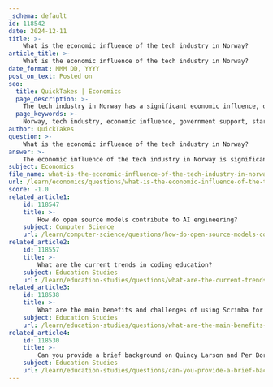 ```yaml
---
_schema: default
id: 118542
date: 2024-12-11
title: >-
    What is the economic influence of the tech industry in Norway?
article_title: >-
    What is the economic influence of the tech industry in Norway?
date_format: MMM DD, YYYY
post_on_text: Posted on
seo:
  title: QuickTakes | Economics
  page_description: >-
    The tech industry in Norway has a significant economic influence, driven by government initiatives, investments in R&D, a growing startup ecosystem, and the integration of AI into various sectors.
  page_keywords: >-
    Norway, tech industry, economic influence, government support, startups, research and development, unicorn economy, innovation, collaboration, artificial intelligence, investment trends
author: QuickTakes
question: >-
    What is the economic influence of the tech industry in Norway?
answer: >-
    The economic influence of the tech industry in Norway is significant and multifaceted, driven by a combination of government support, a highly educated workforce, and a culture of innovation. Here are some key points that illustrate this influence:\n\n1. **Government Initiatives**: The Norwegian government actively supports the tech sector through various initiatives, such as Startup Norway, which provides funding, mentorship, and resources to entrepreneurs. This support has led to the establishment of over 2,500 startups, indicating a robust environment for tech innovation. Additionally, the government has committed $1.1 billion to boost entrepreneurship over five years and has established a $259 million investment fund to further stimulate the tech landscape.\n\n2. **Investment in Research and Development**: Norway invests heavily in research and development (R&D), with NOK 78.4 billion spent in 2020. The industrial sector is the largest contributor to R&D, accounting for 46% of total spending. This focus on R&D fosters innovation and productivity, which are crucial for the growth of the tech industry.\n\n3. **Emerging Unicorn Economy**: There is a growing belief that Norway is on the verge of developing a "unicorn economy," akin to the oil boom of the 1970s. This potential is supported by successful startups like reMarkable and No Isolation, which demonstrate the viability of tech ventures in competing with global giants. The upcoming Katapult Future Fest in Oslo aims to showcase the achievements of local startups and attract further investment.\n\n4. **Collaboration and Innovation**: The tech sector in Norway benefits from a collaborative culture that encourages partnerships between banks, universities, and corporate entities. This synergy is essential for nurturing a vibrant startup ecosystem and driving technological advancements in areas such as fintech, cleantech, and digital transformation.\n\n5. **AI Integration**: Norway, along with other Nordic countries, is at the forefront of integrating artificial intelligence (AI) into its economy. The adoption of AI is expected to have a profound impact on various industries, contributing to economic growth and job creation.\n\n6. **Investment Trends**: Recent years have seen a surge in investment in Norwegian tech companies, with 2021 marking a record year for funding. This influx of capital is indicative of the growing confidence in Norway's tech potential and its ability to compete on a global scale.\n\nIn summary, the tech industry in Norway is poised for significant economic influence, driven by strong government support, a commitment to innovation, and a collaborative ecosystem that fosters growth. As the country continues to invest in technology and education, it is likely to see further advancements and a more prominent position in the global tech landscape.
subject: Economics
file_name: what-is-the-economic-influence-of-the-tech-industry-in-norway.md
url: /learn/economics/questions/what-is-the-economic-influence-of-the-tech-industry-in-norway
score: -1.0
related_article1:
    id: 118547
    title: >-
        How do open source models contribute to AI engineering?
    subject: Computer Science
    url: /learn/computer-science/questions/how-do-open-source-models-contribute-to-ai-engineering
related_article2:
    id: 118557
    title: >-
        What are the current trends in coding education?
    subject: Education Studies
    url: /learn/education-studies/questions/what-are-the-current-trends-in-coding-education
related_article3:
    id: 118538
    title: >-
        What are the main benefits and challenges of using Scrimba for learning coding?
    subject: Education Studies
    url: /learn/education-studies/questions/what-are-the-main-benefits-and-challenges-of-using-scrimba-for-learning-coding
related_article4:
    id: 118530
    title: >-
        Can you provide a brief background on Quincy Larson and Per Borgin?
    subject: Education Studies
    url: /learn/education-studies/questions/can-you-provide-a-brief-background-on-quincy-larson-and-per-borgin
---
```


&nbsp;